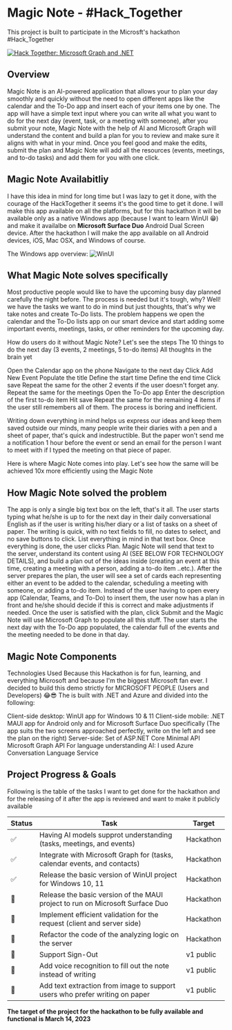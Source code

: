 # Magic Note - #Hack_Together
This project is built to participate in the Microsft's hackathon #Hack_Together 

[![Hack Together: Microsoft Graph and .NET](https://img.shields.io/badge/Microsoft%20-Hack--Together-orange?style=for-the-badge&logo=microsoft)](https://github.com/microsoft/hack-together)

## Overview
Magic Note is an AI-powered application that allows your to plan your day smoothly and quickly without the need to open different apps like the calendar and the To-Do app and insert each of your items one by one. 
The app will have a simple text input where you can write all what you want to do for the next day (event, task, or a meeting with someone), after you submit your note, Magic Note with the help of AI and Microsoft Graph will understand the content and build a plan for you to review and make sure it aligns with what in your mind. 
Once you feel good and make the edits, submit the plan and Magic Note will add all the resources (events, meetings, and to-do tasks) and add them for you with one click. 

## Magic Note Availabitliy 
I have this idea in mind for long time but I was lazy to get it done, with the courage of the HackTogether it seems it's the good time to get it done. 
I will make this app available on all the platforms, but for this hackathon it will be available only as a native Windows app (because I want to learn WinUI 😁) and make it availalbe on **Microsoft Surface Duo** Android Dual Screen device. 
After the hackathon I will make the app available on all Android devices, iOS, Mac OSX, and Windows of course. 

The Windows app overview:
![WinUI](https://github.com/aksoftware98/hack-together23/blob/main/Assets/WinUI%20Project%20Overview/WinUI%20Project%20Overview.gif?raw=true)

## What Magic Note solves specifically
Most productive people would like to have the upcoming busy day planned carefully the night before. The process is needed but it's tough, why? Well! we have the tasks we want to do in mind but just thoughts, that's why we take notes and create To-Do lists. The problem happens we open the calendar and the To-Do lists app on our smart device and start adding some important events, meetings, tasks, or other reminders for the upcoming day.

How do users do it without Magic Note? Let's see the steps
The 10 things to do the next day (3 events, 2 meetings, 5 to-do items) All thoughts in the brain yet

Open the Calendar app on the phone
Navigate to the next day
Click Add New Event
Populate the title
Define the start time
Define the end time
Click save
Repeat the same for the other 2 events if the user doesn't forget any.
Repeat the same for the meetings
Open the To-Do app
Enter the description of the first to-do item
Hit save
Repeat the same for the remaining 4 items if the user still remembers all of them.
The process is boring and inefficient.

Writing down everything in mind helps us express our ideas and keep them saved outside our minds, many people write their diaries with a pen and a sheet of paper, that's quick and indestructible. But the paper won't send me a notification 1 hour before the event or send an email for the person I want to meet with if I typed the meeting on that piece of paper.

Here is where Magic Note comes into play.
Let's see how the same will be achieved 10x more efficiently using the Magic Note

## How Magic Note solved the problem 
The app is only a single big text box on the left, that's it all. The user starts typing what he/she is up to for the next day in their daily conversational English as if the user is writing his/her diary or a list of tasks on a sheet of paper. 
The writing is quick, with no text fields to fill, no dates to select, and no save buttons to click. List everything in mind in that text box. Once everything is done, the user clicks Plan.
Magic Note will send that text to the server, understand its content using AI (SEE BELOW FOR TECHNOLOGY DETAILS), and build a plan out of the ideas inside (creating an event at this time, creating a meeting with a person, adding a to-do item ..etc.). After the server prepares the plan, the user will see a set of cards each representing either an event to be added to the calendar, scheduling a meeting with someone, or adding a to-do item.
Instead of the user having to open every app (Calendar, Teams, and To-Do) to insert them, the user now has a plan in front and he/she should decide if this is correct and make adjustments if needed. Once the user is satisfied with the plan, click Submit and the Magic Note will use Microsoft Graph to populate all this stuff.
The user starts the next day with the To-Do app populated, the calendar full of the events and the meeting needed to be done in that day.

## Magic Note Components
Technologies Used
Because this Hackathon is for fun, learning, and everything Microsoft and because I'm the biggest Microsoft fan ever. I decided to build this demo strictly for MICROSOFT PEOPLE (Users and Developers) 😂😎
The is built with .NET and Azure and divided into the following:

Client-side desktop: WinUI app for Windows 10 & 11
Client-side mobile: .NET MAUI app for Android only and for Microsoft Surface Duo specifically (The app suits the two screens approached perfectly, write on the left and see the plan on the right)
Server-side: Set of ASP.NET Core Minimal API
Microsoft Graph API
For language understanding AI: I used Azure Conversation Language Service

## Project Progress & Goals
Following is the table of the tasks I want to get done for the hackathon and for the releasing of it after the app is reviewed and want to make it publicly available

| Status | Task | Target | 
|--|--|--|
| :white_check_mark: | Having AI models supprot understanding (tasks, meetings, and events) | Hackathon |
| :white_check_mark: | Integrate with Microsoft Graph for (tasks, calendar events, and contacts) | Hackathon |
| :white_check_mark: | Release the basic version of WinUI project for Windows 10, 11 | Hackathon |
| :white_square_button: | Release the basic version of the MAUI project to run on Microsoft Surface Duo | Hackathon | 
| :white_square_button: | Implement efficient validation for the request (client and server side) | Hackathon |
| :white_square_button: | Refactor the code of the analyzing logic on the server | Hackathon |
| :white_square_button: | Support Sign-Out | v1 public |
| :white_square_button: | Add voice recognition to fill out the note instead of writing | v1 public |
| :white_square_button: | Add text extraction from image to support users who prefer writing on paper | v1 public |

**The target of the project for the hackathon to be fully available and functional is March 14, 2023**
